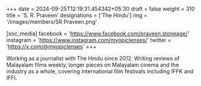 +++
date = 2024-09-25T12:19:31.454342+05:30
draft = false
weight = 310
title = 'S. R. Praveen'
designations = ['The Hindu']
img = '/images/members/SR Praveen.png'

[soc_media]
facebook = 'https://www.facebook.com/praveen.stoneage/'
instagram = 'https://www.instagram.com/myopiclenses/'
twitter = 'https://x.com/@myopiclenses'
+++

Working as a journalist with The Hindu since 2012. Writing reviews of Malayalam films weekly, longer pieces on Malayalam cinema and the industry as a whole, covering international film festivals including IFFK and IFFI.
